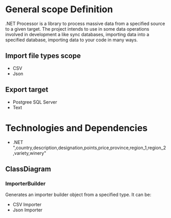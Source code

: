 # General scope Definition

.NET Processor is a library to process massive data from a specified source to a given target. The project intends to use in some data operations involved in development a like sync databases, importing data into a specified database, importing data to your code in many ways.

## Import file types scope
- CSV
- Json

## Export target
* Postgree SQL Server
* Text


# Technologies and Dependencies

- .NET
",country,description,designation,points,price,province,region_1,region_2,variety,winery"


## ClassDiagram

### ImporterBuilder
 
 Generates an importer builder object from a specified type. It can be:
 - CSV Importer
 - Json Importer